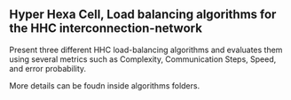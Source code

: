 ## Hyper Hexa Cell, Load balancing algorithms for the HHC interconnection-network

Present three different HHC load-balancing algorithms and evaluates them using several metrics such as Complexity, Communication Steps, Speed, and error probability. 

More details can be foudn inside algorithms folders.

